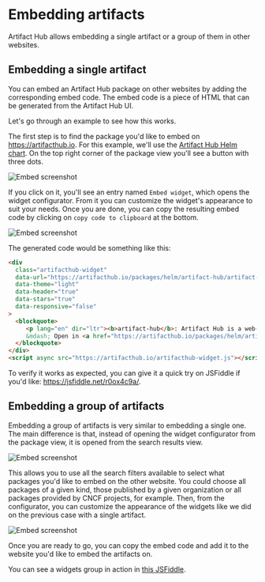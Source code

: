 # Embedding artifacts

Artifact Hub allows embedding a single artifact or a group of them in other websites.

## Embedding a single artifact

You can embed an Artifact Hub package on other websites by adding the corresponding embed code. The embed code is a piece of HTML that can be generated from the Artifact Hub UI.

Let's go through an example to see how this works.

The first step is to find the package you'd like to embed on <https://artifacthub.io>. For this example, we'll use the [Artifact Hub Helm chart](https://artifacthub.io/packages/helm/artifact-hub/artifact-hub). On the top right corner of the package view you'll see a button with three dots.

![Embed screenshot](https://khulnasoft.github.io/artifacthub/screenshots/embed-screenshot-1.jpg)

If you click on it, you'll see an entry named `Embed widget`, which opens the widget configurator. From it you can customize the widget's appearance to suit your needs. Once you are done, you can copy the resulting embed code by clicking on `copy code to clipboard` at the bottom.

![Embed screenshot](https://khulnasoft.github.io/artifacthub/screenshots/embed-screenshot-2.jpg)

The generated code would be something like this:

```html
<div
  class="artifacthub-widget"
  data-url="https://artifacthub.io/packages/helm/artifact-hub/artifact-hub"
  data-theme="light"
  data-header="true"
  data-stars="true"
  data-responsive="false"
>
  <blockquote>
     <p lang="en" dir="ltr"><b>artifact-hub</b>: Artifact Hub is a web-based application that enables finding, installing, and publishing Cloud Native packages.</p>
     &mdash; Open in <a href="https://artifacthub.io/packages/helm/artifact-hub/artifact-hub">Artifact Hub</a>
  </blockquote>
</div>
<script async src="https://artifacthub.io/artifacthub-widget.js"></script>
```

To verify it works as expected, you can give it a quick try on JSFiddle if you'd like: <https://jsfiddle.net/r0ox4c9a/>.

## Embedding a group of artifacts

Embedding a group of artifacts is very similar to embedding a single one. The main difference is that, instead of opening the widget configurator from the package view, it is opened from the search results view.

![Embed screenshot](https://khulnasoft.github.io/artifacthub/screenshots/embed-screenshot-3.jpg)

This allows you to use all the search filters available to select what packages you'd like to embed on the other website. You could choose all packages of a given kind, those published by a given organization or all packages provided by CNCF projects, for example. Then, from the configurator, you can customize the appearance of the widgets like we did on the previous case with a single artifact.

![Embed screenshot](https://khulnasoft.github.io/artifacthub/screenshots/embed-screenshot-4.jpg)

Once you are ready to go, you can copy the embed code and add it to the website you'd like to embed the artifacts on.

You can see a widgets group in action in [this JSFiddle](https://jsfiddle.net/7nvkcfqb/).
